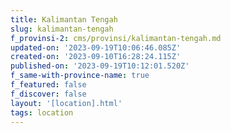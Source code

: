 ```yaml
---
title: Kalimantan Tengah
slug: kalimantan-tengah
f_provinsi-2: cms/provinsi/kalimantan-tengah.md
updated-on: '2023-09-19T10:06:46.085Z'
created-on: '2023-09-10T16:28:24.115Z'
published-on: '2023-09-19T10:12:01.520Z'
f_same-with-province-name: true
f_featured: false
f_discover: false
layout: '[location].html'
tags: location
---
```



